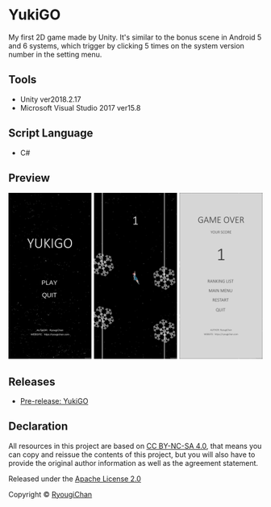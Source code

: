 # YukiGO

My first 2D game made by Unity. It's similar to the bonus scene in Android 5 and 6 systems, which trigger by clicking 5 times on the system version number in the setting menu.

## Tools

- Unity ver2018.2.17
- Microsoft Visual Studio 2017 ver15.8

## Script Language

- C#

## Preview

![Preview](build/dev-build-preview.png)

## Releases

- [Pre-release: YukiGO](https://github.com/RyougiChan/YukiGO/releases)

## Declaration

All resources in this project are based on [CC BY-NC-SA 4.0](https://creativecommons.org/licenses/by-nc-sa/4.0/), that means you can copy and reissue the contents of this project, but you will also have to provide the original author information as well as the agreement statement.

Released under the [Apache License 2.0](LICENSE)

Copyright © [RyougiChan](https://github.com/RyougiChan)
